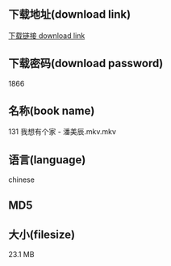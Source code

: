 ## 下载地址(download link)
[下载链接 download link](https://voluble-croquembouche-d321dc.netlify.app/?s=131+%E6%88%91%E6%83%B3%E6%9C%89%E4%B8%AA%E5%AE%B6+-+%E6%BD%98%E7%BE%8E%E8%BE%B0.mkv)

## 下载密码(download password)
1866

## 名称(book name)
131 我想有个家 - 潘美辰.mkv.mkv

## 语言(language)
chinese

## MD5


## 大小(filesize)
23.1 MB
